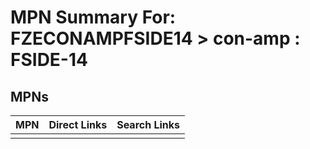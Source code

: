



# MPN Summary For: FZECONAMPFSIDE14 > con-amp : FSIDE-14

## MPNs
  

|MPN|Direct Links|Search Links|
| :--- | :--- | :--- |
||||
